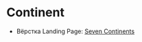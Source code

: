 # Continent
- Вёрстка Landing Page: [Seven Continents](https://dmitriywolf.github.io/works/continent/index.html)
